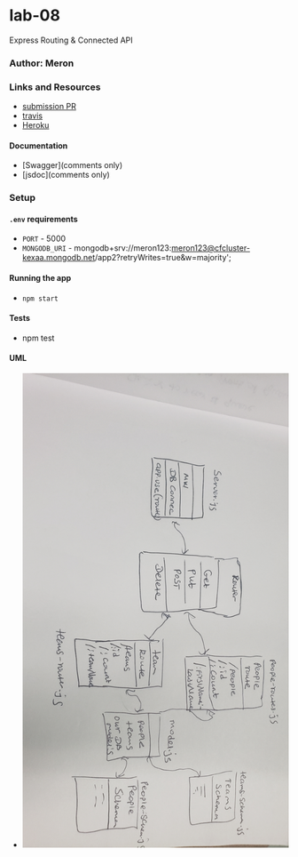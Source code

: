 # lab-08
Express Routing &amp; Connected API

### Author: Meron

### Links and Resources
* [submission PR](https://github.com/meron-401n14/lab-08/pull/2)
* [travis](https://www.travis-ci.com/meron-401n14/lab-08)
* [Heroku](https://lab-08.herokuapp.com/)

#### Documentation
* [Swagger](comments only)
* [jsdoc](comments only)
### Setup
#### `.env` requirements
* `PORT` - 5000
* `MONGODB_URI` - mongodb+srv://meron123:meron123@cfcluster-kexaa.mongodb.net/app2?retryWrites=true&w=majority';

#### Running the app
* `npm start`

  
#### Tests
* npm test

#### UML
* ![People-Team](lab-08.jpg)






